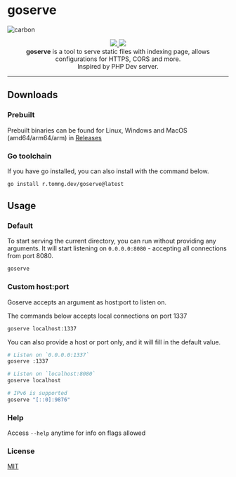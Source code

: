 # goserve

![carbon](https://github.com/ducng99/goserve/assets/49080794/8973ff0c-1b73-4d0d-8d47-792594ca8005)

<!-- I need a gopher here :( -->
<p align="center">
  <a href="https://github.com/ducng99/goserve/actions/workflows/build.yml">
    <img src="https://github.com/ducng99/goserve/actions/workflows/build.yml/badge.svg"/>
  </a>
  <a href="https://github.com/ducng99/goserve/actions/workflows/test.yml">
    <img src="https://github.com/ducng99/goserve/actions/workflows/test.yml/badge.svg"/>
  </a>
  <br>
  <strong>goserve</strong> is a tool to serve static files with indexing page, allows configurations for HTTPS, CORS and more.<br>Inspired by PHP Dev server.
</p>

---

## Downloads

### Prebuilt
Prebuilt binaries can be found for Linux, Windows and MacOS (amd64/arm64/arm) in [Releases](https://github.com/ducng99/goserve/releases/latest)

### Go toolchain
If you have go installed, you can also install with the command below.

```bash
go install r.tomng.dev/goserve@latest
```

## Usage

### Default
To start serving the current directory, you can run without providing any arguments.
It will start listening on `0.0.0.0:8080` - accepting all connections from port 8080.

```bash
goserve
```

### Custom host:port
Goserve accepts an argument as host:port to listen on.

The commands below accepts local connections on port 1337

```bash
goserve localhost:1337
```

You can also provide a host or port only, and it will fill in the default value.

```bash
# Listen on `0.0.0.0:1337`
goserve :1337
```

```bash
# Listen on `localhost:8080`
goserve localhost
```

```bash
# IPv6 is supported
goserve "[::0]:9876"
```

### Help

Access `--help` anytime for info on flags allowed

### License

[MIT](./LICENSE)
